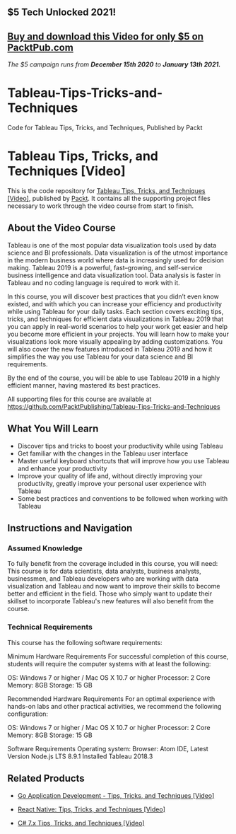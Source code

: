 ## $5 Tech Unlocked 2021!
[Buy and download this Video for only $5 on PacktPub.com](https://www.packtpub.com/product/tableau-tips-tricks-and-techniques-video/9781789950809)
-----
*The $5 campaign         runs from __December 15th 2020__ to __January 13th 2021.__*

# Tableau-Tips-Tricks-and-Techniques
Code for Tableau Tips, Tricks, and Techniques, Published by Packt                                                                                                                                    
# Tableau Tips, Tricks, and Techniques [Video]
This is the code repository for [Tableau Tips, Tricks, and Techniques [Video]](https://www.packtpub.com/big-data-and-business-intelligence/tableau-tips-tricks-and-techniques-video?utm_source=github&utm_medium=repository&utm_campaign=9781789950809), published by [Packt](https://www.packtpub.com/?utm_source=github). It contains all the supporting project files necessary to work through the video course from start to finish.
## About the Video Course
Tableau is one of the most popular data visualization tools used by data science and BI professionals. Data visualization is of the utmost importance in the modern business world where data is increasingly used for decision making. Tableau 2019 is a powerful, fast–growing, and self-service business intelligence and data visualization tool. Data analysis is faster in Tableau and no coding language is required to work with it.

In this course, you will discover best practices that you didn’t even know existed, and with which you can increase your efficiency and productivity while using Tableau for your daily tasks. Each section covers exciting tips, tricks, and techniques for efficient data visualizations in Tableau 2019 that you can apply in real-world scenarios to help your work get easier and help you become more efficient in your projects. You will learn how to make your visualizations look more visually appealing by adding customizations. You will also cover the new features introduced in Tableau 2019 and how it simplifies the way you use Tableau for your data science and BI requirements.

By the end of the course, you will be able to use Tableau 2019 in a highly efficient manner, having mastered its best practices.

All supporting files for this course are available at https://github.com/PacktPublishing/Tableau-Tips-Tricks-and-Techniques

<H2>What You Will Learn</H2>
<DIV class=book-info-will-learn-text>
<UL>
<LI>Discover tips and tricks to boost your productivity while using Tableau 
<LI>Get familiar with the changes in the Tableau user interface 
<LI>Master useful keyboard shortcuts that will improve how you use Tableau and enhance your productivity 
<LI>Improve your quality of life and, without directly improving your productivity, greatly improve your personal user experience with Tableau 
<LI>Some best practices and conventions to be followed when working with Tableau </LI></UL></DIV>

## Instructions and Navigation
### Assumed Knowledge
To fully benefit from the coverage included in this course, you will need:<br/>
This course is for data scientists, data analysts, business analysts, businessmen, and Tableau developers who are working with data visualization and Tableau and now want to improve their skills to become better and efficient in the field. Those who simply want to update their skillset to incorporate Tableau's new features will also benefit from the course.
### Technical Requirements
This course has the following software requirements:<br/>

Minimum Hardware Requirements
For successful completion of this course, students will require the computer systems with at least the following:

OS: Windows 7 or higher / Mac OS X 10.7 or higher
Processor: 2 Core
Memory: 8GB
Storage: 15 GB

Recommended Hardware Requirements
For an optimal experience with hands-on labs and other practical activities, we recommend the following configuration:

OS: Windows 7 or higher / Mac OS X 10.7 or higher
Processor: 2 Core
Memory: 8GB
Storage: 15 GB

Software Requirements
Operating system: 
Browser: 
Atom IDE, Latest Version
Node.js LTS 8.9.1 Installed
Tableau 2018.3

## Related Products
* [Go Application Development - Tips, Tricks, and Techniques [Video]](https://www.packtpub.com/application-development/go-application-development-tips-tricks-and-techniques-video?utm_source=github&utm_medium=repository&utm_campaign=9781789134797)

* [React Native: Tips, Tricks, and Techniques [Video]](https://www.packtpub.com/web-development/react-native-tips-tricks-and-techniques-video?utm_source=github&utm_medium=repository&utm_campaign=9781789615180)

* [C# 7.x Tips, Tricks, and Techniques [Video]](https://www.packtpub.com/application-development/c-7x-tips-tricks-and-techniques-video?utm_source=github&utm_medium=repository&utm_campaign=9781789341553)

